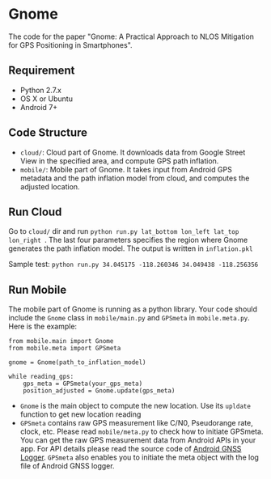 # Gnome
The code for the paper "Gnome: A Practical Approach to NLOS Mitigation for GPS Positioning in Smartphones".

## Requirement
- Python 2.7.x
- OS X or Ubuntu 
- Android 7+

## Code Structure 
- `cloud/`: Cloud part of Gnome. It downloads data from Google Street View in the specified area, and compute GPS path inflation. 
- `mobile/`: Mobile part of Gnome. It takes input from Android GPS metadata and the path inflation model from cloud, and computes the adjusted location. 

## Run Cloud
Go to `cloud/` dir and run `python run.py lat_bottom lon_left lat_top lon_right `. The last four parameters specifies the region where Gnome generates the path inflation model. The output is written in `inflation.pkl`

Sample test: `python run.py 34.045175 -118.260346 34.049438 -118.256356`

## Run Mobile
The mobile part of Gnome is running as a python library. Your code should include the `Gnome` class in `mobile/main.py` and `GPSmeta` in `mobile.meta.py`. Here is the example:
```
from mobile.main import Gnome
from mobile.meta import GPSmeta

gnome = Gnome(path_to_inflation_model)

while reading_gps:
	gps_meta = GPSmeta(your_gps_meta)
	position_adjusted = Gnome.update(gps_meta)
```

- `Gnome` is the main object to compute the new location. Use its `upldate` function to get new location reading
- `GPSmeta` contains raw GPS measurement like C/N0, Pseudorange rate, clock, etc. Please read `mobile/meta.py` to check how to initiate GPSmeta. You can get the raw GPS measurement data from Android APIs in your app. For API details please read the source code of [Android GNSS Logger](https://github.com/google/gps-measurement-tools/tree/master/GNSSLogger). `GPSmeta` also enables you to initiate the meta object with the log file of Android GNSS logger. 

